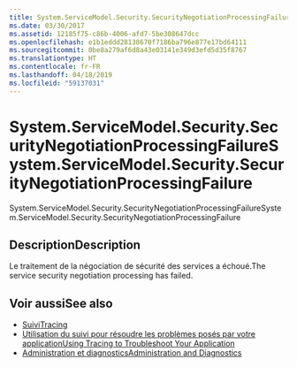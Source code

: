 ```yaml
---
title: System.ServiceModel.Security.SecurityNegotiationProcessingFailure
ms.date: 03/30/2017
ms.assetid: 12185f75-c86b-4006-afd7-5be308647dcc
ms.openlocfilehash: e1b1eddd28138670f7186ba796e877e17bd64111
ms.sourcegitcommit: 0be8a279af6d8a43e03141e349d3efd5d35f8767
ms.translationtype: HT
ms.contentlocale: fr-FR
ms.lasthandoff: 04/18/2019
ms.locfileid: "59137031"
---
```

# <a name="systemservicemodelsecuritysecuritynegotiationprocessingfailure"></a><span data-ttu-id="697ca-102">System.ServiceModel.Security.SecurityNegotiationProcessingFailure</span><span class="sxs-lookup"><span data-stu-id="697ca-102">System.ServiceModel.Security.SecurityNegotiationProcessingFailure</span></span>
<span data-ttu-id="697ca-103">System.ServiceModel.Security.SecurityNegotiationProcessingFailure</span><span class="sxs-lookup"><span data-stu-id="697ca-103">System.ServiceModel.Security.SecurityNegotiationProcessingFailure</span></span>  
  
## <a name="description"></a><span data-ttu-id="697ca-104">Description</span><span class="sxs-lookup"><span data-stu-id="697ca-104">Description</span></span>  
 <span data-ttu-id="697ca-105">Le traitement de la négociation de sécurité des services a échoué.</span><span class="sxs-lookup"><span data-stu-id="697ca-105">The service security negotiation processing has failed.</span></span>  
  
## <a name="see-also"></a><span data-ttu-id="697ca-106">Voir aussi</span><span class="sxs-lookup"><span data-stu-id="697ca-106">See also</span></span>

- [<span data-ttu-id="697ca-107">Suivi</span><span class="sxs-lookup"><span data-stu-id="697ca-107">Tracing</span></span>](../../../../../docs/framework/wcf/diagnostics/tracing/index.md)
- [<span data-ttu-id="697ca-108">Utilisation du suivi pour résoudre les problèmes posés par votre application</span><span class="sxs-lookup"><span data-stu-id="697ca-108">Using Tracing to Troubleshoot Your Application</span></span>](../../../../../docs/framework/wcf/diagnostics/tracing/using-tracing-to-troubleshoot-your-application.md)
- [<span data-ttu-id="697ca-109">Administration et diagnostics</span><span class="sxs-lookup"><span data-stu-id="697ca-109">Administration and Diagnostics</span></span>](../../../../../docs/framework/wcf/diagnostics/index.md)
